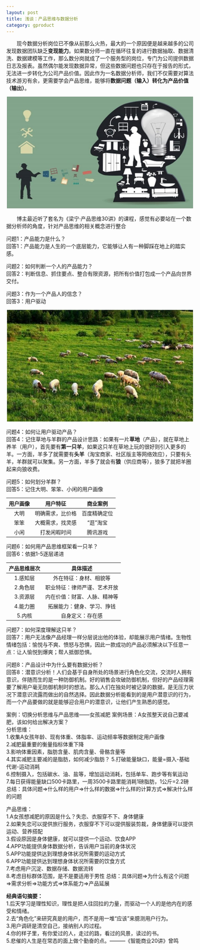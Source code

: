 ```yaml
---
layout: post
title: 浅谈：产品思维与数据分析
category: gproduct
---
```


&emsp;&emsp;现今数据分析岗位已不像从前那么火热，最大的一个原因便是越来越多的公司发现数据团队缺乏**变现能力**。如果数分师一直在循环往复的进行数据抽取、数据清洗、数据建模等工作，那么数分岗就成了一个服务型的岗位，专门为公司提供数据日志及报表。虽然偶尔能发现数据异常，但这些数据问题也只存在于报告的形式，无法进一步转化为公司产品价值。因此作为一名数据分析师，我们不仅需要对算法技术游刃有余，更需要学会产品思维，能够将**数据问题（输入）转化为产品价值（输出）**。     

<div align="center">
<img width="500" height="300" src="https://raw.githubusercontent.com/carrylaw/IMG/master/img/sucai42.jpg" /> 
</div> 

&emsp;&emsp;博主最近听了套名为《梁宁·产品思维30讲》的课程，感觉有必要站在一个数据分析师的角度，针对产品思维的相关概念进行整合
  
问题1：产品能力是什么？     
回答1：产品能力是人生的一个底层能力，它能够让人有一种脚踩在地上的踏实感。         

问题2：如何判断一个人的产品能力？      
回答2：判断信息、抓住要点、整合有限资源，把所有价值打包成一个产品向世界交付。

问题3：作为一个产品人的信念？     
回答3：用户驱动

<div align="center">
<img width="500" height="300" src="https://raw.githubusercontent.com/carrylaw/IMG/master/img/sucai43.png" /> 
</div>

问题4：如何让用户驱动产品？   
回答4：记住草地与羊群的产品设计思路：如果有一片**草地**（产品），就在草地上养羊（用户），首先要有**第一只羊**，如果这只羊在草地上玩的很好则引入更多的羊。一方面，羊多了就需要有**头羊**（淘宝商家、社区版主等网络效应），只要有头羊，羊群就可以聚集。另一方面，羊多了就会有**狼**（供应商等），狼多了就把羊圈起来向狼收费。

问题5：如何划分羊群？     
回答5：记住大明、笨笨、小闲的用户画像

|用户画像  |用户特征  |商业案例  |  
|:----:|:----:|:----:|   
|大明|明确需求，比价格|百度精确定位|  
|笨笨|大概需求，找灵感|“逛”淘宝|  
|小闲|打发闲暇时间|腾讯游戏|   

问题6：如何用产品思维框架看一只羊？       
回答6：依据1-5逐层递进     

|产品思维层次  |具体描述  |  
|:----:|:----:|   
|1.感知层|外在特征：身材、相貌等|     
|2.角色层|职业特征：律师严谨、艺术开放|   
|3.资源层|内在价值：财富、人脉、精神等|    
|4.能力圈|拓展能力：健身、学习、挣钱|    
|5.内核|自身定义：存在感|    
     
问题7：如何深度理解这只羊？    
回答7：用户无法像产品经理一样分层说出他的体验，却能展示用户情绪。生物性情绪包括：愉悦与不爽、愤怒与恐惧，因此一款成功的产品必须解决以下任意一点：让人愉悦到爆爽；帮人抵御恐惧。     

问题8：产品设计中为什么要有数据分析？      
回答8：潜意识分析！人们会基于自身所处的场景进行角色化交流，交流时人拥有意识，伴随而生的是一种防御机制。好的销售会攻破防御机制，但好的产品经理需要了解用户毫无防御机制时的想法。那么人们在独处时被记录的数据，是无压力状况下潜意识流露而做出的自然选择。因此数据分析能看到的是用户潜意识的行为，而一个产品要做的就是能够迎合用户的潜意识，让他们产生熟悉的感觉。

案例：切换分析思维与产品思维——女孩减肥
案例场景：A女孩整天说自己要减肥，该如何给出解决方案？          
分析思维：     
1.收集A女孩年龄、现有体重、体脂率、运动频率等数据制定用户画像         
2.减肥最重要的衡量指标体重下降               
3.影响体重因素，脂肪含量、肌肉含量、骨骼含量等            
4.其实减肥主要减的是脂肪，如何减少脂肪？
5.打破能量缺口，能量=摄入-基础代谢-运动消耗          
6.控制摄入，包括碳水、油、盐等，增加运动消耗，包括单车、跑步等有氧运动      
7.每日获得能量缺口500卡路里，一周3500卡路里能消耗1磅脂肪，1公斤=2.2磅          
总结：具体问题=>什么样的用户=>什么样的数据=>什么样的计算方式=>解决什么样的问题           

产品思维：        
1.A女孩想减肥的原因是什么？失恋、衣服穿不下、身体健康       
2.如果失恋可以提供旅行服务，衣服穿不下可以提供服装剪裁，身体健康可以提供运动、营养搭配          
3.假设原因是身体健康，就可以提供一个运动、饮食APP    
4.APP功能提供身体数据分析，告诉用户当前的身体状况               
5.APP功能提供达到理想身体状况所需要的运动方式          
6.APP功能提供达到理想身体状况所需要的饮食方式         
7.考虑用户沉淀、数据存储、数据流转    
8.考虑目标群体范围，是不是要适用于男性
总结：具体问题=>为什么有这个问题=>需求分析=>功能方式=>体系能力=>产品延展         

**经典语句摘要：**      
1.后天学习是理性知识，理性是把人往回拉的力量，而驱动一个人的是他内在的感受和情绪。      
2.去“角色化”来研究真是的用户，而不是用一堆“应该”来臆测用户行为。       
3.用户调研是清空自己，接纳别人的过程。      
4.你的样子里，有你爱过的人，走过的路，看过的风景，读过的书。      
5.悲催的人生是在常态的面上做个勤奋的点。———《智能商业20讲》曾鸣        


